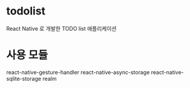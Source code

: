 # todolist
React Native 로 개발한 TODO list 애플리케이션

# 사용 모듈
react-native-gesture-handler
react-native-async-storage
react-native-sqlite-storage
realm
